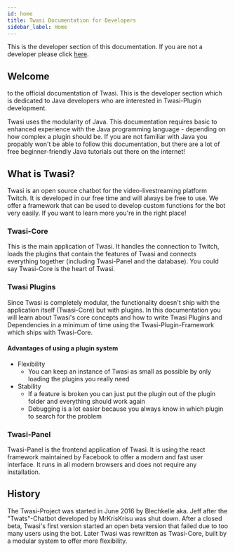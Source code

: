 ```yaml
---
id: home
title: Twasi Documentation for Developers
sidebar_label: Home
---
```



This is the developer section of this documentation. If you are not a developer please click [here](/docs/users/home).

## Welcome

to the official documentation of Twasi. This is the developer section which is dedicated to Java developers who are interested in Twasi-Plugin development.

Twasi uses the modularity of Java. This documentation requires basic to enhanced experience with the Java programming language - depending on how complex a plugin should be. If you are not familiar with Java you propably won't be able to follow this documentation, but there are a lot of free beginner-friendly Java tutorials out there on the internet!

## What is Twasi?

Twasi is an open source chatbot for the video-livestreaming platform Twitch. It is developed in our free time and will always be free to use. We offer a framework that can be used to develop custom functions for the bot very easily. If you want to learn more you're in the right place!

### Twasi-Core

This is the main application of Twasi. It handles the connection to Twitch, loads the plugins that contain the features of Twasi and connects everything together (including Twasi-Panel and the database). You could say Twasi-Core is the heart of Twasi.

### Twasi Plugins

Since Twasi is completely modular, the functionality doesn't ship with the application itself (Twasi-Core) but with plugins. In this documentation you will learn about Twasi's core concepts and how to write Twasi Plugins and Dependencies in a minimum of time using the Twasi-Plugin-Framework which ships with Twasi-Core.

#### Advantages of using a plugin system

- Flexibility
    - You can keep an instance of Twasi as small as possible by only loading the plugins you really need
- Stability
    - If a feature is broken you can just put the plugin out of the plugin folder and everything should work again
    - Debugging is a lot easier because you always know in which plugin to search for the problem

### Twasi-Panel

Twasi-Panel is the frontend application of Twasi. It is using the react framework maintained by Facebook to offer a modern and fast user interface. It runs in all modern browsers and does not require any installation.

## History

The Twasi-Project was started in June 2016 by Blechkelle aka. Jeff after the "Twats"-Chatbot developed by MrKrisKrisu was shut down. After a closed beta, Twasi's first version started an open beta version that failed due to too many users using the bot. Later Twasi was rewritten as Twasi-Core, built by a modular system to offer more flexibility.
